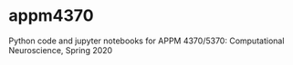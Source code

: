 # appm4370
Python code and jupyter notebooks for APPM 4370/5370: Computational Neuroscience, Spring 2020
